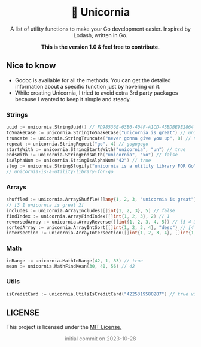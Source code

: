 <div style="text-align:center">
<h1> 🦄 Unicornia</h1>
A list of utility functions to make your Go development easier. Inspired by Lodash, written in Go.

**This is the version 1.0 & feel free to contribute.**

</div>

## Nice to know

- Godoc is available for all the methods. You can get the detailed information about a specific function just by hovering on it.
- While creating Unicornia, I tried to avoid extra 3rd party packages because I wanted to keep it simple and steady.

### Strings

```go
uuid := unicornia.StringUuid() // FD98536E-63B6-404F-A1CD-45BDBE9E2864
toSnakeCase := unicornia.StringToSnakeCase("unicornia is great") // unicornia_is_great
truncate := unicornia.StringTruncate("never gonna give you up", 8) // never go...
repeat := unicornia.StringRepeat("go", 4) // gogogogo
startsWith := unicornia.StringStartsWith("unicornia", "un") // true
endsWith := unicornia.StringEndsWith("unicornia", "xo") // false
isAlphaNum := unicornia.StringIsAlphaNum("42") // true
slug := unicornia.StringSlugify("unicornia is a utility library FOR Go")
// unicornia-is-a-utility-library-for-go
```

### Arrays

```go
shuffled := unicornia.ArrayShuffle([]any{1, 2, 3, "unicornia is great"})
// [3 1 unicornia is great 2]
includes := unicornia.ArrayIncludes([]int{1, 2, 3}, 5) // false
findIndex := unicornia.ArrayFindIndex([]int{1, 2, 3}, 2) // 1
reversedArray := unicornia.ArrayReverse([]int{1, 2, 3, 4, 5}) // [5 4 3 2 1]
sortedArray := unicornia.ArrayIntSort([]int{1, 2, 3, 4}, "desc") // [4 3 2 1]
intersection := unicornia.ArrayIntersection([]int{1, 2, 3, 4}, []int{1, 6, 3,7}) // [1 3]
```

### Math

```go
inRange := unicornia.MathInRange(42, 1, 83) // true
mean := unicornia.MathFindMean(30, 40, 56) // 42
```

### Utils

```go
isCreditCard := unicornia.UtilsIsCreditCard("4225319580287") // true visa
```

## LICENSE

This project is licensed under the <a href="https://github.com/alperencantez/unicornia/blob/v1.0/LICENSE">MIT License.</a>

<p style="text-align:center; color: gray">initial commit on 2023-10-28</p>
